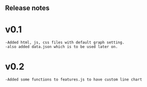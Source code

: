 ## Release notes

# v0.1
    -Added html, js, css files with default graph setting.
    -also added data.json which is to be used later on.
    

# v0.2
    -Added some functions to features.js to have custom line chart